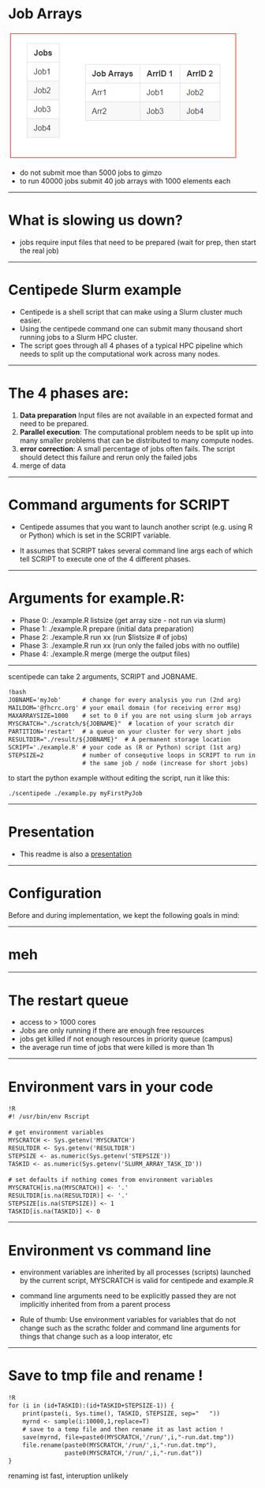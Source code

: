 # Job Arrays 

![Job Arrays](.images/job_array.png)

- do not submit moe than 5000 jobs to gimzo
- to run 40000 jobs submit 40 job arrays with 1000 elements each

---

# What is slowing us down?

- jobs require input files that need to be prepared (wait for prep, then 
  start the real job)

---

# Centipede Slurm example

- Centipede is a shell script that can make using a Slurm cluster much 
  easier.
- Using the centipede command one can submit many thousand short running 
  jobs to a Slurm HPC cluster. 
- The script goes through all 4 phases of a typical HPC pipeline which 
  needs to split up the computational work across many nodes. 

---

# The 4 phases are:

1. **Data preparation**
   Input files are not available in an expected format and need to be
   prepared. 
2. **Parallel execution**:
   The computational problem needs to be split up into many smaller 
   problems that can be distributed to many compute nodes. 
3. **error correction**:
   A small percentage of jobs often fails. The script should detect this
   failure and rerun only the failed jobs 
4. merge of data 
   
---

# Command arguments for SCRIPT

- Centipede assumes that you want to launch another script (e.g. using R
  or Python) which is set in the SCRIPT variable. 

- It assumes that SCRIPT takes several command line args each of which 
  tell SCRIPT to execute one of the 4 different phases. 

---

# Arguments for example.R:

-  Phase 0: ./example.R listsize  (get array size - not run via slurm)
-  Phase 1: ./example.R prepare   (initial data preparation)
-  Phase 2: ./example.R run xx    (run $listsize # of jobs)
-  Phase 3: ./example.R run xx    (run only the failed jobs with no outfile) 
-  Phase 4: ./example.R merge     (merge the output files) 

---

scentipede can take 2 arguments, SCRIPT and JOBNAME.

    !bash
    JOBNAME='myJob'      # change for every analysis you run (2nd arg)
    MAILDOM='@fhcrc.org' # your email domain (for receiving error msg)
    MAXARRAYSIZE=1000    # set to 0 if you are not using slurm job arrays
    MYSCRATCH="./scratch/${JOBNAME}"  # location of your scratch dir
    PARTITION='restart'  # a queue on your cluster for very short jobs
    RESULTDIR="./result/${JOBNAME}"  # A permanent storage location
    SCRIPT='./example.R' # your code as (R or Python) script (1st arg)
    STEPSIZE=2           # number of consequtive loops in SCRIPT to run in
                         # the same job / node (increase for short jobs)
                         
to start the python example without editing the script, run it like this:

    ./scentipede ./example.py myFirstPyJob
                         
---

# Presentation
- This readme is also a [presentation](http://fredhutch.github.io/slurm-examples)

---

# Configuration
Before and during implementation, we kept the following goals in mind:

---

# meh

---

# The restart queue 

- access to  > 1000 cores  
- Jobs are only running if there are enough free resources 
- jobs get killed if not enough resources in priority queue (campus)
- the average run time of jobs that were killed is more than 1h 

---

# Environment vars in your code 

    !R
    #! /usr/bin/env Rscript

    # get environment variables
    MYSCRATCH <- Sys.getenv('MYSCRATCH')
    RESULTDIR <- Sys.getenv('RESULTDIR')
    STEPSIZE <- as.numeric(Sys.getenv('STEPSIZE'))
    TASKID <- as.numeric(Sys.getenv('SLURM_ARRAY_TASK_ID'))

    # set defaults if nothing comes from environment variables
    MYSCRATCH[is.na(MYSCRATCH)] <- '.'
    RESULTDIR[is.na(RESULTDIR)] <- '.'
    STEPSIZE[is.na(STEPSIZE)] <- 1
    TASKID[is.na(TASKID)] <- 0


---

# Environment vs command line 

- environment variables are inherited by all processes (scripts) launched
  by the current script, MYSCRATCH is valid for centipede and example.R
  
- command line arguments need to be explicitly passed they are not implicitly 
  inherited from from a parent process 
  
- Rule of thumb: Use environment variables for variables that do not change
  such as the scrathc folder and command line arguments for things that 
  change such as a loop interator, etc
  
---


# Save to tmp file and rename !

    !R
    for (i in (id+TASKID):(id+TASKID+STEPSIZE-1)) {
        print(paste(i, Sys.time(), TASKID, STEPSIZE, sep="   "))
        myrnd <- sample(i:10000,1,replace=T)        
        # save to a temp file and then rename it as last action !
        save(myrnd, file=paste0(MYSCRATCH,'/run/',i,"-run.dat.tmp"))
        file.rename(paste0(MYSCRATCH,'/run/',i,"-run.dat.tmp"),
                    paste0(MYSCRATCH,'/run/',i,"-run.dat"))
    }

 renaming  ist fast, interuption unlikely
 
 
